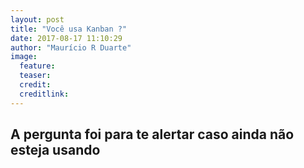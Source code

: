 ```yaml
---
layout: post
title: "Você usa Kanban ?"
date: 2017-08-17 11:10:29
author: "Maurício R Duarte"
image:
  feature:
  teaser:
  credit:
  creditlink:
---
```


## A pergunta foi para te alertar caso ainda não esteja usando
